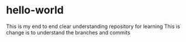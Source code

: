 # hello-world
This is my end to end clear understanding repository for learning
This is change is to understand the branches and commits
